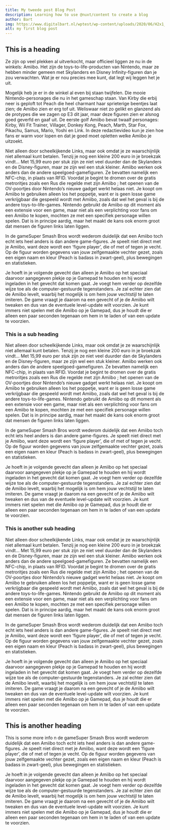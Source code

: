 ```yaml
---
title: My tweede post Blog Post
description: Learning how to use @nuxt/content to create a blog
author: Bart
img: https://www.digitalbart.nl/wptest/wp-content/uploads/2020/06/H2x1_Amiibo_main.jpg
alt: my first blog post
---
```


## This is a heading

Ze zijn op veel plekken al uitverkocht, maar officieel liggen ze nu in de winkels: Amiibo. Het zijn de toys-to-life-producten van Nintendo, maar ze hebben minder gemeen met Skylanders en Disney Infinity-figuren dan je zou verwachten. Wat je er nou precies mee kunt, dat legt wij leggen het je uit.
<!--more-->
Mogelijk heb je er in de winkel al even bij staan twijfelen. Die mooie Nintendo-personages die nu in het gameschap staan. Van Kirby die erbij neer is geploft tot Peach die heel charmant haar sprieterige beentjes laat zien; de Amiibo zien er erg tof uit. Weliswaar niet zo gelikt en glanzend als de protypes die we zagen op E3 dit jaar, maar deze figuren zien er alsnog goed geverfd en gaaf uit. De eerste golf Amiibo bevat twaalf personages: Kirby, Wii Fit Trainer, Villager, Donkey Kong, Peach, Marth, Star Fox, Pikachu, Samus, Mario, Yoshi en Link. In deze redactievideo kun je zien hoe fans er warm voor lopen en dat je goed moet opletten welke Amiibo je uitzoekt.

Niet alleen door scheelkijkende Links, maar ook omdat je ze waarschijnlijk niet allemaal kunt betalen. Tenzij je nog een kleine 200 euro in je broekzak vindt… Met 15,99 euro per stuk zijn ze niet veel duurder dan de Skylanders en de Disney-figuren, maar ze zijn wel een stuk kleiner. Amiibo werken ook anders dan de andere speelgoed-gamefiguren. Ze bevatten namelijk een NFC-chip, in plaats van RFID. Voordat je begint te dromen over de gratis metroritjes zoals een Rus die regelde met zijn Amiibo ; het openen van de OV-poortjes door Nintendo’s nieuwe gadget werkt helaas niet. Je koopt om Amiibo te gebruiken alleen los het poppetje, want er is geen losse game verkrijgbaar die gespeeld wordt met Amiibo, zoals dat wel het geval is bij de andere toys-to-life-games. Nintendo gebruikt de Amiibo op dit moment als een extensie voor een game, maar niet als een verplichting voor fans om een Amiibo te kopen, mochten ze met een specifiek personage willen spelen. Dat is in principe aardig, maar het maakt de kans ook enorm groot dat mensen de figuren links laten liggen.

In  de gameSuper Smash Bros wordt wederom duidelijk dat een Amiibo toch echt iets heel anders is dan andere game-figures. Je speelt niet direct met je Amiibo, want deze wordt een ‘figure player’, die of met of tegen je vecht. Op de figuur worden gegevens van jouw zelfgemaakte vechter gezet, zoals een eigen naam en kleur (Peach is badass in zwart-geel), plus bewegingen en statistieken.

Je hoeft in je volgende gevecht dan alleen je Amiibo op het speciaal daarvoor aangegeven plekje op je Gamepad te houden en hij wordt ingeladen in het gevecht dat komen gaat. Je voegt hem verder op dezelfde wijze toe als de computer-gestuurde tegenstanders. Je zal echter zien dat de Amiibo levelt, waarbij het mogelijk is om hem jouw vechtstijl te laten imiteren. De game vraagt je daarom na een gevecht of je de Amiibo wilt tweaken en dus van de eventuele level-update wilt voorzien. Je kunt immers niet spelen met die Amiibo op je Gamepad, dus je houdt die er alleen een paar seconden tegenaan om hem in te laden of van een update te voorzien.

### This is a sub heading

Niet alleen door scheelkijkende Links, maar ook omdat je ze waarschijnlijk niet allemaal kunt betalen. Tenzij je nog een kleine 200 euro in je broekzak vindt… Met 15,99 euro per stuk zijn ze niet veel duurder dan de Skylanders en de Disney-figuren, maar ze zijn wel een stuk kleiner. Amiibo werken ook anders dan de andere speelgoed-gamefiguren. Ze bevatten namelijk een NFC-chip, in plaats van RFID. Voordat je begint te dromen over de gratis metroritjes zoals een Rus die regelde met zijn Amiibo ; het openen van de OV-poortjes door Nintendo’s nieuwe gadget werkt helaas niet. Je koopt om Amiibo te gebruiken alleen los het poppetje, want er is geen losse game verkrijgbaar die gespeeld wordt met Amiibo, zoals dat wel het geval is bij de andere toys-to-life-games. Nintendo gebruikt de Amiibo op dit moment als een extensie voor een game, maar niet als een verplichting voor fans om een Amiibo te kopen, mochten ze met een specifiek personage willen spelen. Dat is in principe aardig, maar het maakt de kans ook enorm groot dat mensen de figuren links laten liggen.

In  de gameSuper Smash Bros wordt wederom duidelijk dat een Amiibo toch echt iets heel anders is dan andere game-figures. Je speelt niet direct met je Amiibo, want deze wordt een ‘figure player’, die of met of tegen je vecht. Op de figuur worden gegevens van jouw zelfgemaakte vechter gezet, zoals een eigen naam en kleur (Peach is badass in zwart-geel), plus bewegingen en statistieken.

Je hoeft in je volgende gevecht dan alleen je Amiibo op het speciaal daarvoor aangegeven plekje op je Gamepad te houden en hij wordt ingeladen in het gevecht dat komen gaat. Je voegt hem verder op dezelfde wijze toe als de computer-gestuurde tegenstanders. Je zal echter zien dat de Amiibo levelt, waarbij het mogelijk is om hem jouw vechtstijl te laten imiteren. De game vraagt je daarom na een gevecht of je de Amiibo wilt tweaken en dus van de eventuele level-update wilt voorzien. Je kunt immers niet spelen met die Amiibo op je Gamepad, dus je houdt die er alleen een paar seconden tegenaan om hem in te laden of van een update te voorzien.

### This is another sub heading

Niet alleen door scheelkijkende Links, maar ook omdat je ze waarschijnlijk niet allemaal kunt betalen. Tenzij je nog een kleine 200 euro in je broekzak vindt… Met 15,99 euro per stuk zijn ze niet veel duurder dan de Skylanders en de Disney-figuren, maar ze zijn wel een stuk kleiner. Amiibo werken ook anders dan de andere speelgoed-gamefiguren. Ze bevatten namelijk een NFC-chip, in plaats van RFID. Voordat je begint te dromen over de gratis metroritjes zoals een Rus die regelde met zijn Amiibo ; het openen van de OV-poortjes door Nintendo’s nieuwe gadget werkt helaas niet. Je koopt om Amiibo te gebruiken alleen los het poppetje, want er is geen losse game verkrijgbaar die gespeeld wordt met Amiibo, zoals dat wel het geval is bij de andere toys-to-life-games. Nintendo gebruikt de Amiibo op dit moment als een extensie voor een game, maar niet als een verplichting voor fans om een Amiibo te kopen, mochten ze met een specifiek personage willen spelen. Dat is in principe aardig, maar het maakt de kans ook enorm groot dat mensen de figuren links laten liggen.

In  de gameSuper Smash Bros wordt wederom duidelijk dat een Amiibo toch echt iets heel anders is dan andere game-figures. Je speelt niet direct met je Amiibo, want deze wordt een ‘figure player’, die of met of tegen je vecht. Op de figuur worden gegevens van jouw zelfgemaakte vechter gezet, zoals een eigen naam en kleur (Peach is badass in zwart-geel), plus bewegingen en statistieken.

Je hoeft in je volgende gevecht dan alleen je Amiibo op het speciaal daarvoor aangegeven plekje op je Gamepad te houden en hij wordt ingeladen in het gevecht dat komen gaat. Je voegt hem verder op dezelfde wijze toe als de computer-gestuurde tegenstanders. Je zal echter zien dat de Amiibo levelt, waarbij het mogelijk is om hem jouw vechtstijl te laten imiteren. De game vraagt je daarom na een gevecht of je de Amiibo wilt tweaken en dus van de eventuele level-update wilt voorzien. Je kunt immers niet spelen met die Amiibo op je Gamepad, dus je houdt die er alleen een paar seconden tegenaan om hem in te laden of van een update te voorzien.

## This is another heading

This is some more info
n de gameSuper Smash Bros wordt wederom duidelijk dat een Amiibo toch echt iets heel anders is dan andere game-figures. Je speelt niet direct met je Amiibo, want deze wordt een ‘figure player’, die of met of tegen je vecht. Op de figuur worden gegevens van jouw zelfgemaakte vechter gezet, zoals een eigen naam en kleur (Peach is badass in zwart-geel), plus bewegingen en statistieken.

Je hoeft in je volgende gevecht dan alleen je Amiibo op het speciaal daarvoor aangegeven plekje op je Gamepad te houden en hij wordt ingeladen in het gevecht dat komen gaat. Je voegt hem verder op dezelfde wijze toe als de computer-gestuurde tegenstanders. Je zal echter zien dat de Amiibo levelt, waarbij het mogelijk is om hem jouw vechtstijl te laten imiteren. De game vraagt je daarom na een gevecht of je de Amiibo wilt tweaken en dus van de eventuele level-update wilt voorzien. Je kunt immers niet spelen met die Amiibo op je Gamepad, dus je houdt die er alleen een paar seconden tegenaan om hem in te laden of van een update te voorzien.